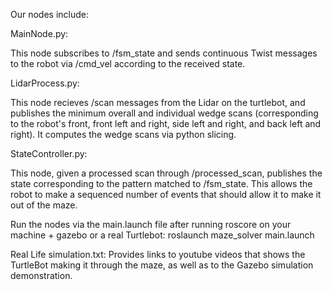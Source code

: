 Our nodes include:

MainNode.py:

This node subscribes to /fsm_state and sends continuous Twist messages to the robot
via /cmd_vel according to the received state.

LidarProcess.py: 

This node recieves /scan messages from the Lidar on the turtlebot, and publishes
the minimum overall and individual wedge scans (corresponding to the robot's front, 
front left and right, side left and right, and back left and right). It computes the wedge 
scans via python slicing.

StateController.py: 

This node, given a processed scan through /processed_scan, publishes the state corresponding to 
the pattern matched to /fsm_state. This allows the robot to make a sequenced number of events that
should allow it to make it out of the maze.

Run the nodes via the main.launch file after running roscore on your machine + gazebo or a real
Turtlebot: roslaunch maze_solver main.launch

Real Life simulation.txt: Provides links to youtube videos that shows the TurtleBot making
it through the maze, as well as to the Gazebo simulation demonstration.
